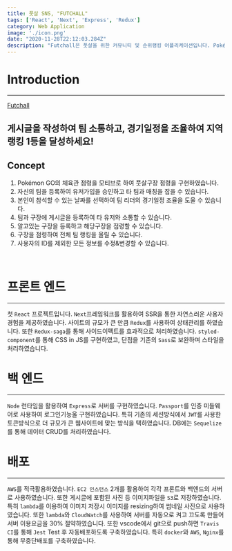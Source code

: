 ```yaml
---
title: 풋살 SNS, "FUTCHALL"
tags: ['React', 'Next', 'Express', 'Redux']
category: Web Application
image: './icon.png'
date: "2020-11-28T22:12:03.284Z"
description: "Futchall은 풋살을 위한 커뮤니티 및 순위랭킹 어플리케이션입니다. Pokémon GO에서 영감을 얻어 점령 시스템을 구현하였습니다. 구장을 점령하며 점령된 팀을 지도상에 표시하도록 만들었습니다."
---
```

# Introduction
--------------------------
[Futchall](https://futchall.com)
## 게시글을 작성하여 팀 소통하고, 경기일정을 조율하여 지역랭킹 1등을 달성하세요!

## Concept

1. Pokémon GO의 체육관 점령을 모티브로 하여 풋살구장 점령을 구현하였습니다.
2. 자신의 팀을 등록하여 유저가입을 승인하고 타 팀과 매칭을 잡을 수 있습니다.
3. 본인이 참석할 수 있는 날짜를 선택하여 팀 리더의 경기일정 조율을 도울 수 있습니다.
4. 팀과 구장에 게시글을 등록하여 타 유저와 소통할 수 있습니다.
5. 알고있는 구장을 등록하고 해당구장을 점령할 수 있습니다.
6. 구장을 점령하여 전체 팀 랭킹을 올릴 수 있습니다.
7. 사용자의 ID를 제외한 모든 정보를 수정&변경할 수 있습니다.

<br/>

# 프론트 엔드
--------------------------
첫 `React` 프로젝트입니다. `Next`프레임워크를 활용하여 SSR을 통한 자연스러운 사용자 경험을 제공하였습니다. 사이트의 규모가 큰 만큼 `Redux`를 사용하여 상태관리를 하였습니다. 또한 `Redux-saga`를 통해 사이드이펙트를 효과적으로 처리하였습니다. `styled-component`를 통해 CSS in JS를 구현하였고, 단점을 기존의 `Sass`로 보완하며 스타일을 처리하였습니다.

# 백 엔드
--------------------------
`Node` 런타임을 활용하여 `Express`로 서버를 구현하였습니다. `Passport`를 인증 미들웨어로 사용하여 로그인기능울 구현하였습니다. 특히 기존의 세션방식에서 `JWT`를 사용한 토큰방식으로 더 규모가 큰 웹사이트에 맞는 방식을 택하였습니다. DB에는 `Sequelize`를 통해 데이터 CRUD를 처리하였습니다.

# 배포
--------------------------
`AWS`를 적극활용하였습니다. `EC2 인스턴스` 2개를 활용하여 각각 프론트와 백엔드의 서버로 사용하였습니다. 또한 게시글에 포함된 사진 등 이미지파일을 `S3`로 저장하였습니다. 특히 `lambda`를 이용하여 이미지 저장시 이미지를 resizing하여 썸네일 사진으로 사용하였습니다. 또한 `lambda`와 `CloudWatch`를 사용하여 서버를 자동으로 켜고 끄도록 만들어 서버 이용요금을 30% 절약하였습니다. 또한 vscode에서 git으로 push하면 `Travis CI`를 통해 `Jest` Test 후 자동배포하도록 구축하였습니다. 특히 `docker`와 `AWS`, `Nginx`를 통해 무중단배포를 구축하였습니다.

